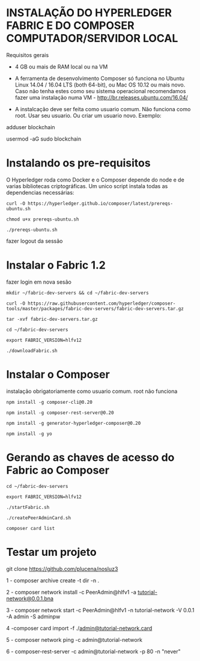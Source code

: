
# INSTALAÇÃO DO HYPERLEDGER FABRIC E DO COMPOSER COMPUTADOR/SERVIDOR LOCAL

Requisitos gerais 

- 4 GB ou mais de RAM local ou na VM

- A ferramenta de desenvolvimento Composer só funciona no  Ubuntu Linux 14.04 / 16.04 LTS (both 64-bit), ou Mac OS 10.12 ou mais novo. Caso não tenha estes como seu sistema operacional recomendamos fazer uma instalação numa VM - http://br.releases.ubuntu.com/16.04/

- A instalcação deve ser feita como usuario comum. Não funciona como root. Usar seu usuario. Ou criar um usuario novo. Exemplo:

adduser blockchain

usermod -aG sudo blockchain

# Instalando os pre-requisitos 

O Hyperledger roda como Docker e o Composer depende do node e de varias bibliotecas criptográficas. Um unico script instala todas as dependencias necessárias:

    curl -O https://hyperledger.github.io/composer/latest/prereqs-ubuntu.sh

    chmod u+x prereqs-ubuntu.sh

    ./prereqs-ubuntu.sh

fazer logout da sessão

# Instalar o Fabric 1.2

fazer login em nova sesão

    mkdir ~/fabric-dev-servers && cd ~/fabric-dev-servers

    curl -O https://raw.githubusercontent.com/hyperledger/composer-tools/master/packages/fabric-dev-servers/fabric-dev-servers.tar.gz

    tar -xvf fabric-dev-servers.tar.gz

    cd ~/fabric-dev-servers

    export FABRIC_VERSION=hlfv12

    ./downloadFabric.sh



# Instalar o Composer

instalação obrigatoriamente como usuario comum.  root não funciona

    npm install -g composer-cli@0.20

    npm install -g composer-rest-server@0.20

    npm install -g generator-hyperledger-composer@0.20

    npm install -g yo


# Gerando as chaves de acesso do Fabric ao Composer

    cd ~/fabric-dev-servers
    
    export FABRIC_VERSION=hlfv12
    
    ./startFabric.sh
    
    ./createPeerAdminCard.sh

    composer card list
    

# Testar um projeto

git clone https://github.com/plucena/nosluz3


1 - composer archive create -t dir -n .

2 - composer network install -c PeerAdmin@hlfv1 -a tutorial-network@0.0.1.bna 

3 - composer network start -c PeerAdmin@hlfv1  -n tutorial-network -V 0.0.1 -A admin -S adminpw

4 -composer card import -f ./admin@tutorial-network.card

5 - composer network ping -c admin@tutorial-network

6 - composer-rest-server -c admin@tutorial-network -p 80 -n "never"
